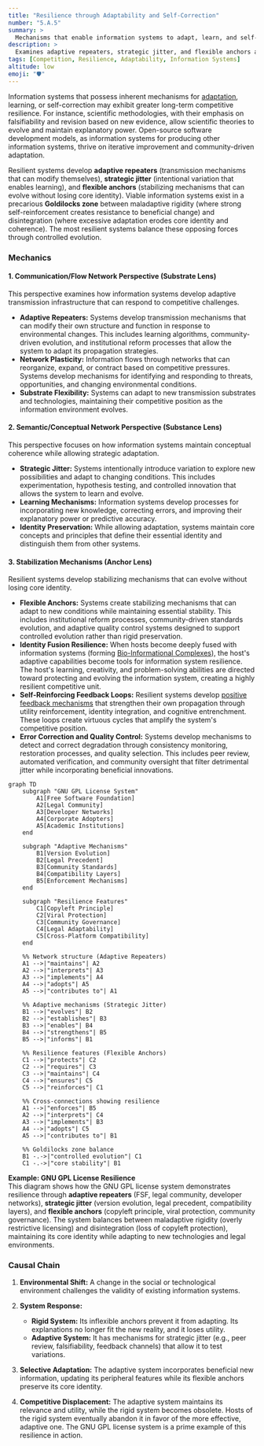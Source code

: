 ```yaml
---
title: "Resilience through Adaptability and Self-Correction"
number: "5.A.5"
summary: >
  Mechanisms that enable information systems to adapt, learn, and self-correct, balancing stability and flexibility for long-term resilience.
description: >
  Examines adaptive repeaters, strategic jitter, and flexible anchors as tools for maintaining relevance and coherence in changing environments.
tags: [Competition, Resilience, Adaptability, Information Systems]
altitude: low
emoji: "🛡️"
---
```



Information systems that possess inherent mechanisms for [adaptation](../../glossary/A.md#adaptation), learning, or self-correction may exhibit greater long-term competitive resilience. For instance, scientific methodologies, with their emphasis on falsifiability and revision based on new evidence, allow scientific theories to evolve and maintain explanatory power. Open-source software development models, as information systems for producing other information systems, thrive on iterative improvement and community-driven adaptation.

Resilient systems develop **adaptive repeaters** (transmission mechanisms that can modify themselves), **strategic jitter** (intentional variation that enables learning), and **flexible anchors** (stabilizing mechanisms that can evolve without losing core identity). Viable information systems exist in a precarious **Goldilocks zone** between maladaptive rigidity (where strong self-reinforcement creates resistance to beneficial change) and disintegration (where excessive adaptation erodes core identity and coherence). The most resilient systems balance these opposing forces through controlled evolution.

### Mechanics

#### 1. Communication/Flow Network Perspective (Substrate Lens)

This perspective examines how information systems develop adaptive transmission infrastructure that can respond to competitive challenges.

- **Adaptive Repeaters:** Systems develop transmission mechanisms that can modify their own structure and function in response to environmental changes. This includes learning algorithms, community-driven evolution, and institutional reform processes that allow the system to adapt its propagation strategies.
- **Network Plasticity:** Information flows through networks that can reorganize, expand, or contract based on competitive pressures. Systems develop mechanisms for identifying and responding to threats, opportunities, and changing environmental conditions.
- **Substrate Flexibility:** Systems can adapt to new transmission substrates and technologies, maintaining their competitive position as the information environment evolves.

#### 2. Semantic/Conceptual Network Perspective (Substance Lens)

This perspective focuses on how information systems maintain conceptual coherence while allowing strategic adaptation.

- **Strategic Jitter:** Systems intentionally introduce variation to explore new possibilities and adapt to changing conditions. This includes experimentation, hypothesis testing, and controlled innovation that allows the system to learn and evolve.
- **Learning Mechanisms:** Information systems develop processes for incorporating new knowledge, correcting errors, and improving their explanatory power or predictive accuracy.
- **Identity Preservation:** While allowing adaptation, systems maintain core concepts and principles that define their essential identity and distinguish them from other systems.

#### 3. Stabilization Mechanisms (Anchor Lens)

Resilient systems develop stabilizing mechanisms that can evolve without losing core identity.

- **Flexible Anchors:** Systems create stabilizing mechanisms that can adapt to new conditions while maintaining essential stability. This includes institutional reform processes, community-driven standards evolution, and adaptive quality control systems designed to support controlled evolution rather than rigid preservation.
- **Identity Fusion Resilience:** When hosts become deeply fused with information systems (forming [Bio-Informational Complexes](../5e-bio-informational-complex.md)), the host's adaptive capabilities become tools for information system resilience. The host's learning, creativity, and problem-solving abilities are directed toward protecting and evolving the information system, creating a highly resilient competitive unit.
- **Self-Reinforcing Feedback Loops:** Resilient systems develop [positive feedback mechanisms](../../04-information-systems/4b-emergent-stability-longevity/4b1-mechanisms-emergent-stability.md#4b11-self-reinforcing-feedback-loops) that strengthen their own propagation through utility reinforcement, identity integration, and cognitive entrenchment. These loops create virtuous cycles that amplify the system's competitive position.
- **Error Correction and Quality Control:** Systems develop mechanisms to detect and correct degradation through consistency monitoring, restoration processes, and quality selection. This includes peer review, automated verification, and community oversight that filter detrimental jitter while incorporating beneficial innovations.

```mermaid
graph TD
    subgraph "GNU GPL License System"
        A1[Free Software Foundation]
        A2[Legal Community]
        A3[Developer Networks]
        A4[Corporate Adopters]
        A5[Academic Institutions]
    end
    
    subgraph "Adaptive Mechanisms"
        B1[Version Evolution]
        B2[Legal Precedent]
        B3[Community Standards]
        B4[Compatibility Layers]
        B5[Enforcement Mechanisms]
    end
    
    subgraph "Resilience Features"
        C1[Copyleft Principle]
        C2[Viral Protection]
        C3[Community Governance]
        C4[Legal Adaptability]
        C5[Cross-Platform Compatibility]
    end
    
    %% Network structure (Adaptive Repeaters)
    A1 -->|"maintains"| A2
    A2 -->|"interprets"| A3
    A3 -->|"implements"| A4
    A4 -->|"adopts"| A5
    A5 -->|"contributes to"| A1
    
    %% Adaptive mechanisms (Strategic Jitter)
    B1 -->|"evolves"| B2
    B2 -->|"establishes"| B3
    B3 -->|"enables"| B4
    B4 -->|"strengthens"| B5
    B5 -->|"informs"| B1
    
    %% Resilience features (Flexible Anchors)
    C1 -->|"protects"| C2
    C2 -->|"requires"| C3
    C3 -->|"maintains"| C4
    C4 -->|"ensures"| C5
    C5 -->|"reinforces"| C1
    
    %% Cross-connections showing resilience
    A1 -->|"enforces"| B5
    A2 -->|"interprets"| C4
    A3 -->|"implements"| B3
    A4 -->|"adopts"| C5
    A5 -->|"contributes to"| B1
    
    %% Goldilocks zone balance
    B1 -.->|"controlled evolution"| C1
    C1 -.->|"core stability"| B1
```

**Example: GNU GPL License Resilience**  
This diagram shows how the GNU GPL license system demonstrates resilience through **adaptive repeaters** (FSF, legal community, developer networks), **strategic jitter** (version evolution, legal precedent, compatibility layers), and **flexible anchors** (copyleft principle, viral protection, community governance). The system balances between maladaptive rigidity (overly restrictive licensing) and disintegration (loss of copyleft protection), maintaining its core identity while adapting to new technologies and legal environments.

### Causal Chain

1. **Environmental Shift:** A change in the social or technological environment challenges the validity of existing information systems.

2. **System Response:**
   - **Rigid System:** Its inflexible anchors prevent it from adapting. Its explanations no longer fit the new reality, and it loses utility.
   - **Adaptive System:** It has mechanisms for strategic jitter (e.g., peer review, falsifiability, feedback channels) that allow it to test variations.

3. **Selective Adaptation:** The adaptive system incorporates beneficial new information, updating its peripheral features while its flexible anchors preserve its core identity.

4. **Competitive Displacement:** The adaptive system maintains its relevance and utility, while the rigid system becomes obsolete. Hosts of the rigid system eventually abandon it in favor of the more effective, adaptive one. The GNU GPL license system is a prime example of this resilience in action.
